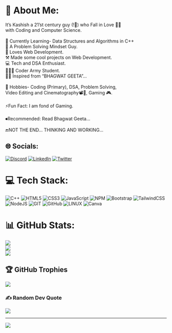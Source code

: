 # 💫 About Me:
It’s Kashish a 21’st century guy (!🐄) who Fall in Love 💖💘<br>with Coding and Computer Science.<br><br>🌱 Currently Learning- Data Structures and Algorithms in C++<br>🔭 A Problem Solving Mindset Guy.<br>💝 Loves Web Development.<br>⚒ Made some cool projects on Web Development.<br>💻 Tech and DSA Enthusiast.<br>👨🏻‍🎓 Coder Army Student.<br>🙏🏻 Inspired from “BHAGWAT GEETA”…<br><br>🏓 Hobbies- Coding (Primary), DSA, Problem Solving,<br>Video Editing and Cinematography📽🎥, Gaming 🎮.<br><br>⚡Fun Fact: I am fond of Gaming.<br><br>⏺Recommended: Read Bhagwat Geeta…<br><br>🔚NOT THE END… THINKING AND WORKING…


## 🌐 Socials:
[![Discord](https://img.shields.io/badge/Discord-%237289DA.svg?logo=discord&logoColor=white)](https://discord.gg/DMGWSmJH) [![LinkedIn](https://img.shields.io/badge/LinkedIn-%230077B5.svg?logo=linkedin&logoColor=white)](https://linkedin.com/in/kashish-pal-a2b010271/) [![Twitter](https://img.shields.io/badge/Twitter-%231DA1F2.svg?logo=Twitter&logoColor=white)](https://twitter.com/Kashish_coder_4) 

# 💻 Tech Stack:
![C++](https://img.shields.io/badge/c++-%2300599C.svg?style=for-the-badge&logo=c%2B%2B&logoColor=white) ![HTML5](https://img.shields.io/badge/html5-%23E34F26.svg?style=for-the-badge&logo=html5&logoColor=white) ![CSS3](https://img.shields.io/badge/css3-%231572B6.svg?style=for-the-badge&logo=css3&logoColor=white) ![JavaScript](https://img.shields.io/badge/javascript-%23323330.svg?style=for-the-badge&logo=javascript&logoColor=%23F7DF1E) ![NPM](https://img.shields.io/badge/NPM-%23000000.svg?style=for-the-badge&logo=npm&logoColor=white) ![Bootstrap](https://img.shields.io/badge/bootstrap-%23563D7C.svg?style=for-the-badge&logo=bootstrap&logoColor=white) ![TailwindCSS](https://img.shields.io/badge/tailwindcss-%2338B2AC.svg?style=for-the-badge&logo=tailwind-css&logoColor=white) ![NodeJS](https://img.shields.io/badge/node.js-6DA55F?style=for-the-badge&logo=node.js&logoColor=white) ![GIT](https://img.shields.io/badge/Git-fc6d26?style=for-the-badge&logo=git&logoColor=white) ![GitHub](https://img.shields.io/badge/GitHub-%23121011.svg?style=for-the-badge&logo=github&logoColor=white) ![LINUX](https://img.shields.io/badge/Linux-FCC624?style=for-the-badge&logo=linux&logoColor=black) ![Canva](https://img.shields.io/badge/Canva-%2300C4CC.svg?style=for-the-badge&logo=Canva&logoColor=white)
# 📊 GitHub Stats:
![](https://github-readme-stats.vercel.app/api?username=Kashish-tech2077&theme=radical&hide_border=false&include_all_commits=false&count_private=false)<br/>
![](https://github-readme-streak-stats.herokuapp.com/?user=Kashish-tech2077&theme=radical&hide_border=false)<br/>
![](https://github-readme-stats.vercel.app/api/top-langs/?username=Kashish-tech2077&theme=radical&hide_border=false&include_all_commits=false&count_private=false&layout=compact)

## 🏆 GitHub Trophies
![](https://github-profile-trophy.vercel.app/?username=Kashish-tech2077&theme=monokai&no-frame=false&no-bg=true&margin-w=4)

### ✍️ Random Dev Quote
![](https://quotes-github-readme.vercel.app/api?type=vetical&theme=tokyonight)

---
[![](https://visitcount.itsvg.in/api?id=Kashish-tech2077&icon=8&color=10)](https://visitcount.itsvg.in)

<!-- Proudly created with GPRM ( https://gprm.itsvg.in ) -->
